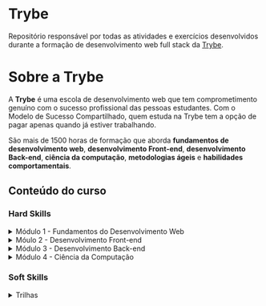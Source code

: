 # Trybe

Repositório responsável por todas as atividades e exercícios desenvolvidos
durante a formação de desenvolvimento web full stack da [Trybe](https://www.betrybe.com/).

# Sobre a Trybe

A **Trybe** é uma escola de desenvolvimento web que tem comprometimento genuíno com o sucesso profissional das pessoas estudantes. Com o Modelo de Sucesso Compartilhado, quem estuda na Trybe tem a opção de pagar apenas quando já estiver trabalhando.

São mais de 1500 horas de formação que aborda **fundamentos de desenvolvimento web**, **desenvolvimento Front-end**, **desenvolvimento Back-end**, **ciência da computação**, **metodologias ágeis** e **habilidades comportamentais**.

## Conteúdo do curso

### Hard Skills

<details>
  <summary>
    Módulo 1 - Fundamentos do Desenvolvimento Web
  </summary>

*Bloco 01 - Unix & Bash*:

- [x] Fundamentos do Desenvolvimento Web
- [x] Introdução - Unix & Shell
- [x] Unix & Bash - Parte 1
- [x] Unix & Bash - Parte 2

*Bloco 02 - Git, GitHub e Internet*:
- [x] Git & GitHub - O que é e para que serve
- [x] Git & GitHub - Entendendo os comandos
- [x] Internet - Entendendo como ela funciona

*Bloco 03 - Introdução à HTML e CSS*:
- [x] Introdução - HTML & CSS
- [x] HTML & CSS - Estruturas de página
- [x] HTML & CSS - Primeiros passos em CSS
- [x] HTML & CSS - Seletores e posicionamento
- [x] HTML Semântico
- [x] Projeto - Lessons Learned

*Bloco 04 - Introdução à Javascript e Lógica de Pogramação*:
- [x] Introdução - JavaScript
- [x] Javascript - Primeiros passos JavaScript
- [x] Javascript - Array e loop For
- [x] JavaScript - Lógica de Programação e Algoritmos
- [x] JavaScript - Objetos e funções
- [x] Projeto - Playground Functions

*Bloco 05 - JavaScript: DOM, Eventos e Web Stage*:
- [x] JavaScript - DOM e seletores
- [x] JavaScript - Trabalhando com elementos
- [x] JavaScript - Eventos
- [x] JavaScript - Web Storage
- [x] Fundamentos - JavaScript - Projetos
- [x] Projeto - Arte com Pixels
- [x] Projeto - Lista de tarefas
- [] (Bônus) Projeto - Meme Generator
- [] (Bônus) Projeto - Adivinhe a Cor
- [] (Bônus) Projeto - Carta Misteriosa

*Bloco 06 - HTML e CSS: Forms, Flexbox e Responsivo*:
- [x] HTML & CSS - Forms
- [x] Bibliotecas JavaScript e Frameworks CSS
- [x] Introdução - CSS Flexbox
- [x] CSS Flexbox - Parte 1
- [x] CSS Flexbox - Parte 2
- [x] CSS Responsivo - Mobile First
- [x] Projeto - Trybewarts

*Boco 07 - Introdução à JavaScript ES6 e Testes Untários*:
- [x] Javascript ES6 - let, const, arrow functions e template literal
- [x] JavaScript ES6 - Objects
- [x] Testes unitários em JavaScript
- [x] Projeto - JavaScript Testes Unitários

*Bloco 08 - Higher Order Functions do JavaScript ES6*: 
- [x] JavaScript ES6 - Introdução a Higher Order Functions
- [x] Javascript ES6 - Higher Order Functions - forEach, find, some, every, sort
- [x] JavaScript ES6 - Higher Order Functions - map e filter
- [x] JavaScript ES6 - Higher Order Functions - reduce
- [x] JavaScript ES6 - spread operator, parâmetro rest, destructuring e mais
- [x] Projeto - Zoo functions

*Bloco 09 - JavaScript Assíncrono e Promises*:
- [x] JavaScript Assíncrono e Callbacks
- [x] JavaScript Promises
- [x] Projeto - Carrinho de Compras

*Bloco 10 - Testes automatizados com Jest*:
- [x] Primeiros passos no Jest
- [x] Jest - Testes Assíncronos
- [x] Jest - Simulando comportamentos
- [x] Projeto - Jest Assíncrono e Mocking
</details>

<details>
   <summary>
Móulo 2 - Desenvolvimento Front-end
</summary>

*Bloco 11 - Introdução à React*: 
- [] Introdução - Front-end 
- [] Introdução - React
- [] 'Hello, world!' no React!
- [] Componentes React
- [] Projeto - Movie Cards Library

*Bloco 12 - Componentes com Estado, Eventos e Formulários com React*:
- [] Componentes com estado e eventos
- [] Formulários no React
- [] Projeto - Movie Cards Library Stateful

*Bloco 13 - Ciclo de Vida de Componentes e React Router*:
- [] Ciclo de vida de componentes
- [] React Router
- [] Projeto - Movie Cards Library CRUD

*Bloco 14 - Metodologias Ágeis*:
- [] Metodologias Ágeis
- [] Projeto - Frontend Online Store

*Bloco 15 - Testes automatizados com React Testing Library*:
- [] RTL - Primeiros passos
- [] RTL - Mocks e Inputs
- [] RTL - Testando React Router
- [] Projeto - Testes em React

*Bloco 16 - Gerenciamento de estado com Redux*:
- [] Introdução ao Redux - O estado global da aplicação
- [] Usando o Redux no React
- [] Usando o Redux no React - Prática
- [] Usando o Redux no React - Actions Assíncronas
- [] Testes em React-Redux
- [] Projeto - Trybe Wallet

*Bloco 17 - Projeto Jogo de Trivia*: 
- [] Projeto - Jogo de Trivia

*Bloco 18 - Context API e React Hooks*: 
- [] Context API do React
- [] React Hooks - useState e useContext
- [] React Hooks - useEffect e Hooks customizados
- [] Projeto - StarWars Datatable com Context API e Hooks

*Bloco 19 - Projeto App de Receitas*:
- [] Projeto App de Receitas

</details>

<details>
    <summary>
Módulo 3 - Desenvolvimento Back-end
    </summary>
* Bloco 20
* Bloco 21
* Bloco 22
* Bloco 23
* Bloco 24
* Bloco 25
* Bloco 26
* Bloco 27
* Bloco 28
* Bloco 29
* Bloco 30
* Bloco 31
* Bloco 32
</details>

<details>
    <summary>
Módulo 4 - Ciência da Computação
    </summary>
* Bloco 33
* Bloco 34
* Bloco 35
* Bloco 36
* Bloco 37
* Bloco 38
</details>

### Soft Skills

<details>
  <summary>
    Trilhas
  </summary>
* Inteligência Emocional
* Comunicação
* Colaboração
* Pensamento Crítico
* Criatividade
* Liderança 
</details>
   
